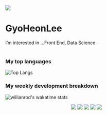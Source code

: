 <img src="https://capsule-render.vercel.app/api?type=rect&color=6699FF&height=300&section=header&text=Developer%20Lee&fontSize=90" />

<!--
![Anurag's GitHub stats](https://github-readme-stats.vercel.app/api?username=GyoHeonLee&show_icons=true&theme=react)
-->

<h1>GyoHeonLee</h1>
I’m interested in ...Front End, Data Science<br><br>

<h3>My top languages</h3>

![Top Langs](https://github-readme-stats.vercel.app/api/top-langs/?username=GyoHeonLee&layout=compact)

<h3>My weekly  development breakdown</h3>

![willianrod's wakatime stats](https://github-readme-stats.vercel.app/api/wakatime?username=GyoHeonLee)

<p align="center">
  <img src="https://img.shields.io/badge/Python-3766AB?style=flat-square&logo=Python&logoColor=white"/>
  <img src="https://img.shields.io/badge/HTML-E34F26?style=flat-square&logo=HTML5&logoColor=white"/>
  <img src="https://img.shields.io/badge/Jupyter-F37626?style=flat-square&logo=Jupyter&logoColor=white"/>
  <img src="https://img.shields.io/badge/CSS-1572B6?style=flat-square&logo=CSS3&logoColor=white"/>
  <img src="https://img.shields.io/badge/Javascript-F7DF1E?style=flat-square&logo=JavaScript&logoColor=white"/>
</p>
